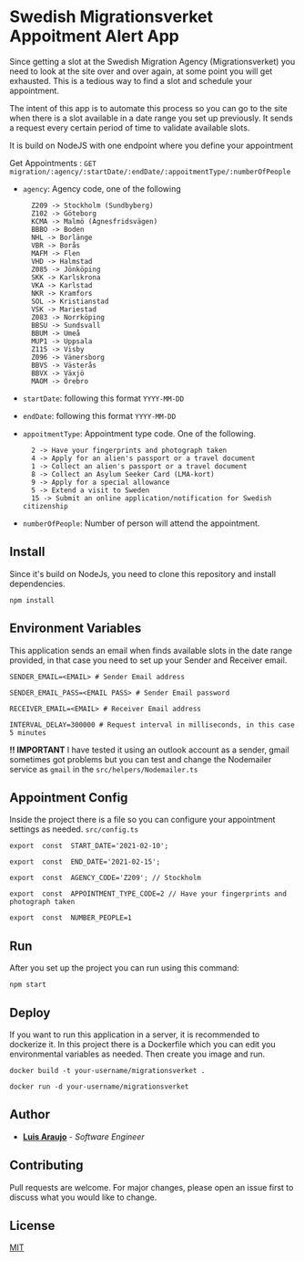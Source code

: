# Swedish Migrationsverket Appoitment Alert App

Since getting a slot at the Swedish Migration Agency (Migrationsverket) you need to look at the site over and over again, at some point you will get exhausted. This is a tedious way to find a slot and schedule your appointment.

The intent of this app is to automate this process so you can go to the site when there is a slot available in a date range you set up previously. It sends a request every certain period of time to validate available slots.

It is build on NodeJS with one endpoint where you define your appointment

Get Appointments  :  `GET migration/:agency/:startDate/:endDate/:appoitmentType/:numberOfPeople`
- `agency`:  Agency code, one of the following

		Z209 -> Stockholm (Sundbyberg)
		Z102 -> Göteborg
		KCMA -> Malmö (Agnesfridsvägen)
		BBBO -> Boden
		NHL -> Borlänge
		VBR -> Borås
		MAFM -> Flen
		VHD -> Halmstad
		Z085 -> Jönköping
		SKK -> Karlskrona
		VKA -> Karlstad
		NKR -> Kramfors
		SOL -> Kristianstad
		VSK -> Mariestad
		Z083 -> Norrköping
		BBSU -> Sundsvall
		BBUM -> Umeå
		MUP1 -> Uppsala
		Z115 -> Visby
		Z096 -> Vänersborg
		BBVS -> Västerås
		BBVX -> Växjö
		MAOM -> Örebro

- `startDate`: following this format `YYYY-MM-DD`
- `endDate`: following this format `YYYY-MM-DD`
- `appoitmentType`: Appointment type code. One of the following.

	    2 -> Have your fingerprints and photograph taken
	    4 -> Apply for an alien's passport or a travel document
	    1 -> Collect an alien's passport or a travel document
	    8 -> Collect an Asylum Seeker Card (LMA-kort)
	    9 -> Apply for a special allowance
	    5 -> Extend a visit to Sweden
	    15 -> Submit an online application/notification for Swedish citizenship
- `numberOfPeople`: Number of person will attend the appointment.


## Install

Since it's build on NodeJs, you need to clone this repository and install dependencies.

    npm install

## Environment Variables

This application sends an email when finds available slots in the date range provided, in that case you need to set up your Sender and Receiver email.

    SENDER_EMAIL=<EMAIL> # Sender Email address 
    
    SENDER_EMAIL_PASS=<EMAIL PASS> # Sender Email password
    
    RECEIVER_EMAIL=<EMAIL> # Receiver Email address
    
    INTERVAL_DELAY=300000 # Request interval in milliseconds, in this case 5 minutes
    
**!! IMPORTANT**
I have tested it using an outlook account as a sender, gmail sometimes got problems but you can test and change the Nodemailer service as `gmail` in the `src/helpers/Nodemailer.ts`

## Appointment Config

Inside the project there is a file so you can configure your appointment settings as needed. `src/config.ts`

    export  const  START_DATE='2021-02-10';
    
    export  const  END_DATE='2021-02-15';
    
    export  const  AGENCY_CODE='Z209'; // Stockholm
    
    export  const  APPOINTMENT_TYPE_CODE=2 // Have your fingerprints and photograph taken
    
    export  const  NUMBER_PEOPLE=1


## Run

After you set up the project you can run using this command:

    npm start

## Deploy

If you want to run this application in a server, it is recommended to dockerize it. In this project there is a Dockerfile which you can edit you environmental variables as needed. Then create you image and run.

    docker build -t your-username/migrationsverket .

    docker run -d your-username/migrationsverket


## Author

* **[Luis Araujo](https://luisaraujo.io)** - *Software Engineer*

## Contributing
Pull requests are welcome. For major changes, please open an issue first to discuss what you would like to change.

## License
[MIT](https://choosealicense.com/licenses/mit/)
